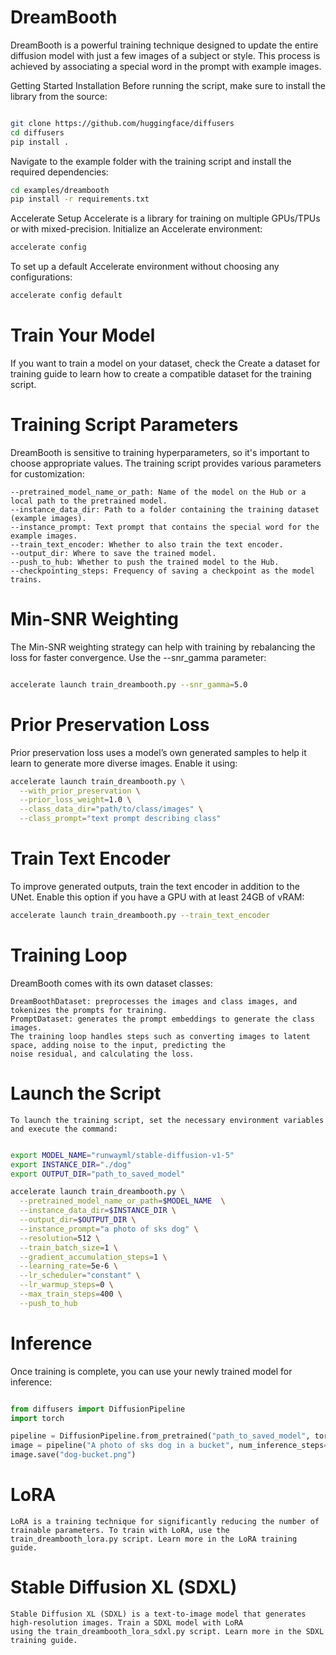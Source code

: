 # DreamBooth
DreamBooth is a powerful training technique designed to update the entire diffusion model with just a few images of a subject or style. This process is achieved by associating a special word in the prompt with example images.

Getting Started
Installation
Before running the script, make sure to install the library from the source:

```bash

git clone https://github.com/huggingface/diffusers
cd diffusers
pip install .
```
Navigate to the example folder with the training script and install the required dependencies:

```bash
cd examples/dreambooth
pip install -r requirements.txt
```

Accelerate Setup
Accelerate is a library for training on multiple GPUs/TPUs or with mixed-precision. Initialize an Accelerate environment:

```bash
accelerate config
```
To set up a default Accelerate environment without choosing any configurations:

```bash
accelerate config default
```

# Train Your Model
If you want to train a model on your dataset, check the Create a dataset for training guide to learn how to create a compatible dataset for the training script.

# Training Script Parameters
DreamBooth is sensitive to training hyperparameters, so it's important to choose appropriate values. The training script provides various parameters for customization:

    --pretrained_model_name_or_path: Name of the model on the Hub or a local path to the pretrained model.
    --instance_data_dir: Path to a folder containing the training dataset (example images).
    --instance_prompt: Text prompt that contains the special word for the example images.
    --train_text_encoder: Whether to also train the text encoder.
    --output_dir: Where to save the trained model.
    --push_to_hub: Whether to push the trained model to the Hub.
    --checkpointing_steps: Frequency of saving a checkpoint as the model trains.

# Min-SNR Weighting
The Min-SNR weighting strategy can help with training by rebalancing the loss for faster convergence. Use the --snr_gamma parameter:

```bash

accelerate launch train_dreambooth.py --snr_gamma=5.0
```
# Prior Preservation Loss

Prior preservation loss uses a model’s own generated samples to help it learn to generate more diverse images. Enable it using:

```bash
accelerate launch train_dreambooth.py \
  --with_prior_preservation \
  --prior_loss_weight=1.0 \
  --class_data_dir="path/to/class/images" \
  --class_prompt="text prompt describing class"
```

# Train Text Encoder
To improve generated outputs, train the text encoder in addition to the UNet. Enable this option if you have a GPU with at least 24GB of vRAM:

```bash
accelerate launch train_dreambooth.py --train_text_encoder
```
# Training Loop
DreamBooth comes with its own dataset classes:

    DreamBoothDataset: preprocesses the images and class images, and tokenizes the prompts for training.
    PromptDataset: generates the prompt embeddings to generate the class images.
    The training loop handles steps such as converting images to latent space, adding noise to the input, predicting the 
    noise residual, and calculating the loss.

# Launch the Script
    To launch the training script, set the necessary environment variables and execute the command:

```bash

export MODEL_NAME="runwayml/stable-diffusion-v1-5"
export INSTANCE_DIR="./dog"
export OUTPUT_DIR="path_to_saved_model"

accelerate launch train_dreambooth.py \
  --pretrained_model_name_or_path=$MODEL_NAME  \
  --instance_data_dir=$INSTANCE_DIR \
  --output_dir=$OUTPUT_DIR \
  --instance_prompt="a photo of sks dog" \
  --resolution=512 \
  --train_batch_size=1 \
  --gradient_accumulation_steps=1 \
  --learning_rate=5e-6 \
  --lr_scheduler="constant" \
  --lr_warmup_steps=0 \
  --max_train_steps=400 \
  --push_to_hub
```

# Inference
Once training is complete, you can use your newly trained model for inference:

```python

from diffusers import DiffusionPipeline
import torch

pipeline = DiffusionPipeline.from_pretrained("path_to_saved_model", torch_dtype=torch.float16, use_safetensors=True).to("cuda")
image = pipeline("A photo of sks dog in a bucket", num_inference_steps=50, guidance_scale=7.5).images[0]
image.save("dog-bucket.png")
```
# LoRA
    LoRA is a training technique for significantly reducing the number of trainable parameters. To train with LoRA, use the 
    train_dreambooth_lora.py script. Learn more in the LoRA training guide.

# Stable Diffusion XL (SDXL)
    Stable Diffusion XL (SDXL) is a text-to-image model that generates high-resolution images. Train a SDXL model with LoRA 
    using the train_dreambooth_lora_sdxl.py script. Learn more in the SDXL training guide.
